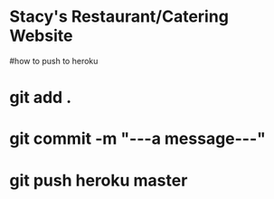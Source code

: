 # Stacy's Restaurant/Catering Website

#how to push to heroku
# git add .
# git commit -m "---a message---"
# git push heroku master


